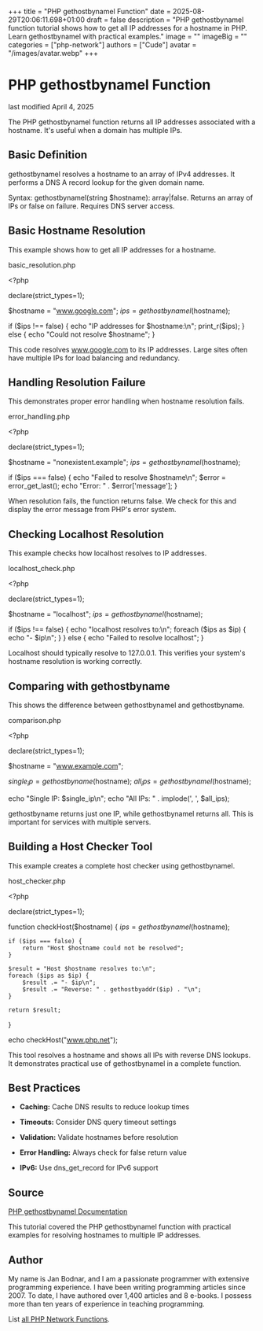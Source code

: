 +++
title = "PHP gethostbynamel Function"
date = 2025-08-29T20:06:11.698+01:00
draft = false
description = "PHP gethostbynamel function tutorial shows how to get all IP addresses for a hostname in PHP. Learn gethostbynamel with practical examples."
image = ""
imageBig = ""
categories = ["php-network"]
authors = ["Cude"]
avatar = "/images/avatar.webp"
+++

# PHP gethostbynamel Function

last modified April 4, 2025

The PHP gethostbynamel function returns all IP addresses
associated with a hostname. It's useful when a domain has multiple IPs.

## Basic Definition

gethostbynamel resolves a hostname to an array of IPv4 addresses.
It performs a DNS A record lookup for the given domain name.

Syntax: gethostbynamel(string $hostname): array|false.
Returns an array of IPs or false on failure. Requires DNS server access.

## Basic Hostname Resolution

This example shows how to get all IP addresses for a hostname.

basic_resolution.php
  

&lt;?php

declare(strict_types=1);

$hostname = "www.google.com";
$ips = gethostbynamel($hostname);

if ($ips !== false) {
    echo "IP addresses for $hostname:\n";
    print_r($ips);
} else {
    echo "Could not resolve $hostname";
}

This code resolves www.google.com to its IP addresses. Large sites often
have multiple IPs for load balancing and redundancy.

## Handling Resolution Failure

This demonstrates proper error handling when hostname resolution fails.

error_handling.php
  

&lt;?php

declare(strict_types=1);

$hostname = "nonexistent.example";
$ips = gethostbynamel($hostname);

if ($ips === false) {
    echo "Failed to resolve $hostname\n";
    $error = error_get_last();
    echo "Error: " . $error['message'];
}

When resolution fails, the function returns false. We check for this and
display the error message from PHP's error system.

## Checking Localhost Resolution

This example checks how localhost resolves to IP addresses.

localhost_check.php
  

&lt;?php

declare(strict_types=1);

$hostname = "localhost";
$ips = gethostbynamel($hostname);

if ($ips !== false) {
    echo "localhost resolves to:\n";
    foreach ($ips as $ip) {
        echo "- $ip\n";
    }
} else {
    echo "Failed to resolve localhost";
}

Localhost should typically resolve to 127.0.0.1. This verifies your
system's hostname resolution is working correctly.

## Comparing with gethostbyname

This shows the difference between gethostbynamel and gethostbyname.

comparison.php
  

&lt;?php

declare(strict_types=1);

$hostname = "www.example.com";

$single_ip = gethostbyname($hostname);
$all_ips = gethostbynamel($hostname);

echo "Single IP: $single_ip\n";
echo "All IPs: " . implode(', ', $all_ips);

gethostbyname returns just one IP, while gethostbynamel returns all.
This is important for services with multiple servers.

## Building a Host Checker Tool

This example creates a complete host checker using gethostbynamel.

host_checker.php
  

&lt;?php

declare(strict_types=1);

function checkHost($hostname) {
    $ips = gethostbynamel($hostname);
    
    if ($ips === false) {
        return "Host $hostname could not be resolved";
    }
    
    $result = "Host $hostname resolves to:\n";
    foreach ($ips as $ip) {
        $result .= "- $ip\n";
        $result .= "Reverse: " . gethostbyaddr($ip) . "\n";
    }
    
    return $result;
}

echo checkHost("www.php.net");

This tool resolves a hostname and shows all IPs with reverse DNS lookups.
It demonstrates practical use of gethostbynamel in a complete function.

## Best Practices

- **Caching:** Cache DNS results to reduce lookup times

- **Timeouts:** Consider DNS query timeout settings

- **Validation:** Validate hostnames before resolution

- **Error Handling:** Always check for false return value

- **IPv6:** Use dns_get_record for IPv6 support

## Source

[PHP gethostbynamel Documentation](https://www.php.net/manual/en/function.gethostbynamel.php)

This tutorial covered the PHP gethostbynamel function with practical
examples for resolving hostnames to multiple IP addresses.

## Author

My name is Jan Bodnar, and I am a passionate programmer with extensive
programming experience. I have been writing programming articles since 2007.
To date, I have authored over 1,400 articles and 8 e-books. I possess more
than ten years of experience in teaching programming.

List [all PHP Network Functions](/php/#php-network).